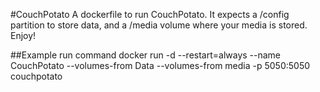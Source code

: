 #CouchPotato
A dockerfile to run CouchPotato. It expects a /config partition to store data, and a /media volume where your media is stored. Enjoy!

##Example run command
docker run -d --restart=always --name CouchPotato --volumes-from Data --volumes-from media -p 5050:5050 couchpotato
